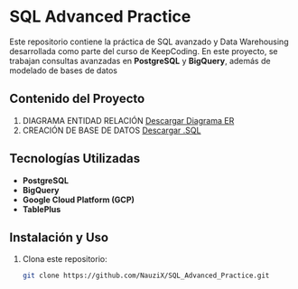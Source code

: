 # SQL Advanced Practice 

Este repositorio contiene la práctica de SQL avanzado y Data Warehousing desarrollada como parte del curso de KeepCoding. En este proyecto, se trabajan consultas avanzadas en **PostgreSQL** y **BigQuery**, además de modelado de bases de datos

##  Contenido del Proyecto
   1. DIAGRAMA ENTIDAD RELACIÓN
      [Descargar Diagrama ER](https://github.com/NauziX/SQL_Advanced_Practice/raw/main/Diagrama_ERKeepCoding.pdf) 
   2. CREACIÓN DE BASE DE DATOS
      [Descargar .SQL](https://github.com/NauziX/SQL_Advanced_Practice/raw/main/creaciontablaskc.sql)
##  Tecnologías Utilizadas

- **PostgreSQL** 
- **BigQuery** 
- **Google Cloud Platform (GCP)** 
- **TablePlus** 

## Instalación y Uso

1. Clona este repositorio:
   ```bash
   git clone https://github.com/NauziX/SQL_Advanced_Practice.git
